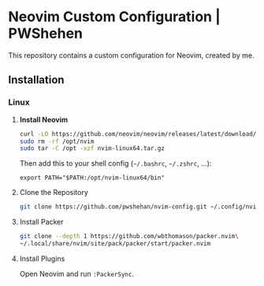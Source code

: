 # Neovim Custom Configuration | PWShehen

This repository contains a custom configuration for Neovim, created by me.

## Installation

### Linux

1. **Install Neovim**

   ```bash
   curl -LO https://github.com/neovim/neovim/releases/latest/download/nvim-linux64.tar.gz
   sudo rm -rf /opt/nvim
   sudo tar -C /opt -xzf nvim-linux64.tar.gz
   ```

   Then add this to your shell config (`~/.bashrc`, `~/.zshrc`, ...):

   ```
   export PATH="$PATH:/opt/nvim-linux64/bin"
   ```

2. Clone the Repository

   ```bash
   git clone https://github.com/pwshehan/nvim-config.git ~/.config/nvim
   ```

3. Install Packer

   ```bash
   git clone --depth 1 https://github.com/wbthomason/packer.nvim\
   ~/.local/share/nvim/site/pack/packer/start/packer.nvim
   ```

4. Install Plugins

   Open Neovim and run `:PackerSync`.
